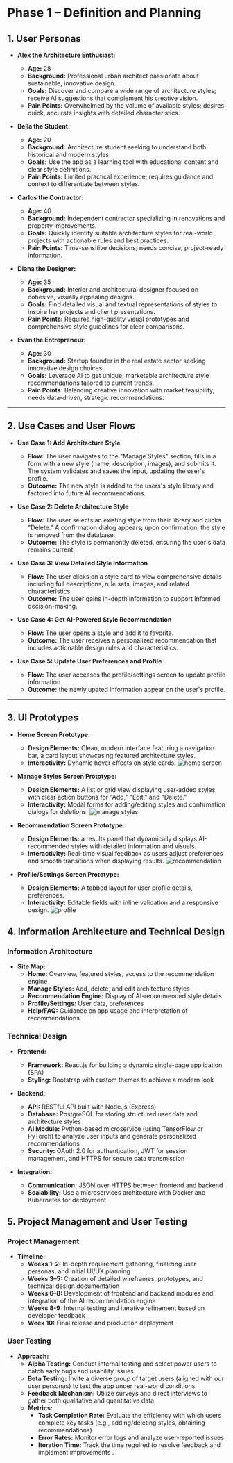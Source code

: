 # Phase 1 – Definition and Planning

## 1. User Personas

- **Alex the Architecture Enthusiast:**  
  - **Age:** 28  
  - **Background:** Professional urban architect passionate about sustainable, innovative design.  
  - **Goals:** Discover and compare a wide range of architecture styles; receive AI suggestions that complement his creative vision.  
  - **Pain Points:** Overwhelmed by the volume of available styles; desires quick, accurate insights with detailed characteristics.

- **Bella the Student:**  
  - **Age:** 20  
  - **Background:** Architecture student seeking to understand both historical and modern styles.  
  - **Goals:** Use the app as a learning tool with educational content and clear style definitions.  
  - **Pain Points:** Limited practical experience; requires guidance and context to differentiate between styles.

- **Carlos the Contractor:**  
  - **Age:** 40  
  - **Background:** Independent contractor specializing in renovations and property improvements.  
  - **Goals:** Quickly identify suitable architecture styles for real-world projects with actionable rules and best practices.  
  - **Pain Points:** Time-sensitive decisions; needs concise, project-ready information.

- **Diana the Designer:**  
  - **Age:** 35  
  - **Background:** Interior and architectural designer focused on cohesive, visually appealing designs.  
  - **Goals:** Find detailed visual and textual representations of styles to inspire her projects and client presentations.  
  - **Pain Points:** Requires high-quality visual prototypes and comprehensive style guidelines for clear comparisons.

- **Evan the Entrepreneur:**  
  - **Age:** 30  
  - **Background:** Startup founder in the real estate sector seeking innovative design choices.  
  - **Goals:** Leverage AI to get unique, marketable architecture style recommendations tailored to current trends.  
  - **Pain Points:** Balancing creative innovation with market feasibility; needs data-driven, strategic recommendations.

---

## 2. Use Cases and User Flows

- **Use Case 1: Add Architecture Style**  
  - **Flow:** The user navigates to the "Manage Styles" section, fills in a form with a new style (name, description, images), and submits it. The system validates and saves the input, updating the user's profile.  
  - **Outcome:** The new style is added to the users's style library and factored into future AI recommendations.

- **Use Case 2: Delete Architecture Style**  
  - **Flow:** The user selects an existing style from their library and clicks "Delete." A confirmation dialog appears; upon confirmation, the style is removed from the database.  
  - **Outcome:** The style is permanently deleted, ensuring the user's data remains current.

- **Use Case 3: View Detailed Style Information**  
  - **Flow:** The user clicks on a style card to view comprehensive details including full descriptions, rule sets, images, and related characteristics.  
  - **Outcome:** The user gains in-depth information to support informed decision-making.

- **Use Case 4: Get AI-Powered Style Recommendation**  
  - **Flow:** The user opens a style and add it to favorite. 
  - **Outcome:** The user receives a personalized recommendation that includes actionable design rules and characteristics.

- **Use Case 5: Update User Preferences and Profile**  
  - **Flow:** The user accesses the profile/settings screen to update profile information.
  - **Outcome:** the newly upated information appear on the user's profile.

---

## 3. UI Prototypes

- **Home Screen Prototype:**  
  - **Design Elements:** Clean, modern interface featuring a navigation bar, a card layout showcasing featured architecture styles.
  - **Interactivity:** Dynamic hover effects on style cards.
  ![home screen](./prototypes/homeScreen.png)

- **Manage Styles Screen Prototype:**  
  - **Design Elements:** A list or grid view displaying user-added styles with clear action buttons for "Add," "Edit," and "Delete."  
  - **Interactivity:** Modal forms for adding/editing styles and confirmation dialogs for deletions.
  ![manage styles](./prototypes/manageStyles.png)

- **Recommendation Screen Prototype:**  
  - **Design Elements:** a results panel that dynamically displays AI-recommended styles with detailed information and visuals.  
  - **Interactivity:** Real-time visual feedback as users adjust preferences and smooth transitions when displaying results.
  ![recommendation](./prototypes/recommendation.png)

- **Profile/Settings Screen Prototype:**  
  - **Design Elements:** A tabbed layout for user profile details, preferences.  
  - **Interactivity:** Editable fields with inline validation and a responsive design.
  ![profile](./prototypes/profile.png)

## 4. Information Architecture and Technical Design

### Information Architecture
- **Site Map:**  
  - **Home:** Overview, featured styles, access to the recommendation engine  
  - **Manage Styles:** Add, delete, and edit architecture styles  
  - **Recommendation Engine:** Display of AI-recommended style details  
  - **Profile/Settings:** User data, preferences
  - **Help/FAQ:** Guidance on app usage and interpretation of recommendations

### Technical Design
- **Frontend:**  
  - **Framework:** React.js for building a dynamic single-page application (SPA)  
  - **Styling:** Bootstrap with custom themes to achieve a modern look  
  
- **Backend:**  
  - **API:** RESTful API built with Node.js (Express)
  - **Database:** PostgreSQL for storing structured user data and architecture styles  
  - **AI Module:** Python-based microservice (using TensorFlow or PyTorch) to analyze user inputs and generate personalized recommendations  
  - **Security:** OAuth 2.0 for authentication, JWT for session management, and HTTPS for secure data transmission

- **Integration:**  
  - **Communication:** JSON over HTTPS between frontend and backend  
  - **Scalability:** Use a microservices architecture with Docker and Kubernetes for deployment  

## 5. Project Management and User Testing

### Project Management
- **Timeline:**  
  - **Weeks 1–2:** In-depth requirement gathering, finalizing user personas, and initial UI/UX planning  
  - **Weeks 3–5:** Creation of detailed wireframes, prototypes, and technical design documentation  
  - **Weeks 6–8:** Development of frontend and backend modules and integration of the AI recommendation engine  
  - **Weeks 8-9:** Internal testing and iterative refinement based on developer feedback   
  - **Week 10:** Final release and production deployment

### User Testing
- **Approach:**  
  - **Alpha Testing:** Conduct internal testing and select power users to catch early bugs and usability issues  
  - **Beta Testing:** Invite a diverse group of target users (aligned with our user personas) to test the app under real-world conditions  
  - **Feedback Mechanism:** Utilize surveys and direct interviews to gather both qualitative and quantitative data  
  - **Metrics:**  
    - **Task Completion Rate:** Evaluate the efficiency with which users complete key tasks (e.g., adding/deleting styles, obtaining recommendations)    
    - **Error Rates:** Monitor error logs and analyze user-reported issues  
    - **Iteration Time:** Track the time required to resolve feedback and implement improvements
.

